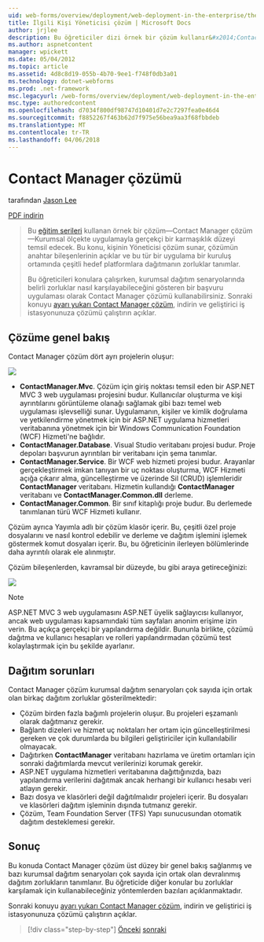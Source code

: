 ```yaml
---
uid: web-forms/overview/deployment/web-deployment-in-the-enterprise/the-contact-manager-solution
title: İlgili Kişi Yöneticisi çözüm | Microsoft Docs
author: jrjlee
description: Bu öğreticiler dizi örnek bir çözüm kullanır&#x2014;Contact Manager çözüm&#x2014;Kurumsal ölçekte uygulamayla gerçekçi leve temsil etmek için...
ms.author: aspnetcontent
manager: wpickett
ms.date: 05/04/2012
ms.topic: article
ms.assetid: 4d8c8d19-055b-4b70-9ee1-f748f0db3a01
ms.technology: dotnet-webforms
ms.prod: .net-framework
msc.legacyurl: /web-forms/overview/deployment/web-deployment-in-the-enterprise/the-contact-manager-solution
msc.type: authoredcontent
ms.openlocfilehash: d7034f800df98747d10401d7e2c7297fea0e46d4
ms.sourcegitcommit: f8852267f463b62d7f975e56bea9aa3f68fbbdeb
ms.translationtype: MT
ms.contentlocale: tr-TR
ms.lasthandoff: 04/06/2018
---
```

<a name="the-contact-manager-solution"></a>Contact Manager çözümü
====================
tarafından [Jason Lee](https://github.com/jrjlee)

[PDF indirin](https://msdnshared.blob.core.windows.net/media/MSDNBlogsFS/prod.evol.blogs.msdn.com/CommunityServer.Blogs.Components.WeblogFiles/00/00/00/63/56/8130.DeployingWebAppsInEnterpriseScenarios.pdf)

> Bu [eğitim serileri](web-deployment-in-the-enterprise.md) kullanan örnek bir çözüm&#x2014;Contact Manager çözüm&#x2014;Kurumsal ölçekte uygulamayla gerçekçi bir karmaşıklık düzeyi temsil edecek. Bu konu, kişinin Yöneticisi çözüm sunar, çözümün anahtar bileşenlerinin açıklar ve bu tür bir uygulama bir kuruluş ortamında çeşitli hedef platformlara dağıtmanın zorluklar tanımlar.
> 
> Bu öğreticileri konulara çalışırken, kurumsal dağıtım senaryolarında belirli zorluklar nasıl karşılayabileceğini gösteren bir başvuru uygulaması olarak Contact Manager çözümü kullanabilirsiniz. Sonraki konuyu [ayarı yukarı Contact Manager çözüm](setting-up-the-contact-manager-solution.md), indirin ve geliştirici iş istasyonunuza çözümü çalıştırın açıklar.


## <a name="solution-overview"></a>Çözüme genel bakış

Contact Manager çözüm dört ayrı projelerin oluşur:

![](the-contact-manager-solution/_static/image1.png)

- **ContactManager.Mvc**. Çözüm için giriş noktası temsil eden bir ASP.NET MVC 3 web uygulaması projesini budur. Kullanıcılar oluşturma ve kişi ayrıntılarını görüntüleme olanağı sağlamak gibi bazı temel web uygulaması işlevselliği sunar. Uygulamanın, kişiler ve kimlik doğrulama ve yetkilendirme yönetmek için bir ASP.NET uygulama hizmetleri veritabanına yönetmek için bir Windows Communication Foundation (WCF) Hizmeti'ne bağlıdır.
- **ContactManager.Database**. Visual Studio veritabanı projesi budur. Proje depoları başvurun ayrıntıları bir veritabanı için şema tanımlar.
- **ContactManager.Service**. Bir WCF web hizmeti projesi budur. Arayanlar gerçekleştirmek imkan tanıyan bir uç noktası oluşturma, WCF Hizmeti açığa çıkarır alma, güncelleştirme ve üzerinde Sil (CRUD) işlemleridir **ContactManager** veritabanı. Hizmetin kullandığı **ContactManager** veritabanı ve **ContactManager.Common.dll** derleme.
- **ContactManager.Common**. Bir sınıf kitaplığı proje budur. Bu derlemede tanımlanan türü WCF Hizmeti kullanır.

Çözüm ayrıca Yayımla adlı bir çözüm klasör içerir. Bu, çeşitli özel proje dosyalarını ve nasıl kontrol edebilir ve derleme ve dağıtım işlemini işlemek göstermek komut dosyaları içerir. Bu, bu öğreticinin ilerleyen bölümlerinde daha ayrıntılı olarak ele alınmıştır.

Çözüm bileşenlerden, kavramsal bir düzeyde, bu gibi araya getireceğinizi:

![](the-contact-manager-solution/_static/image2.png)

> [!NOTE]
> ASP.NET MVC 3 web uygulamasını ASP.NET üyelik sağlayıcısı kullanıyor, ancak web uygulaması kapsamındaki tüm sayfaları anonim erişime izin verin. Bu açıkça gerçekçi bir yapılandırma değildir. Bununla birlikte, çözümü dağıtma ve kullanıcı hesapları ve rolleri yapılandırmadan çözümü test kolaylaştırmak için bu şekilde ayarlanır.


## <a name="deployment-challenges"></a>Dağıtım sorunları

Contact Manager çözüm kurumsal dağıtım senaryoları çok sayıda için ortak olan birkaç dağıtım zorluklar gösterilmektedir:

- Çözüm birden fazla bağımlı projelerin oluşur. Bu projeleri eşzamanlı olarak dağıtmanız gerekir.
- Bağlantı dizeleri ve hizmet uç noktaları her ortam için güncelleştirilmesi gereken ve çok durumlarda bu bilgileri geliştiriciler için kullanılabilir olmayacak.
- Dağıtırken **ContactManager** veritabanı hazırlama ve üretim ortamları için sonraki dağıtımlarda mevcut verilerinizi korumak gerekir.
- ASP.NET uygulama hizmetleri veritabanına dağıttığınızda, bazı yapılandırma verilerini dağıtmak ancak herhangi bir kullanıcı hesabı veri atlayın gerekir.
- Bazı dosya ve klasörleri değil dağıtılmalıdır projeleri içerir. Bu dosyaları ve klasörleri dağıtım işleminin dışında tutmanız gerekir.
- Çözüm, Team Foundation Server (TFS) Yapı sunucusundan otomatik dağıtım desteklemesi gerekir.

## <a name="conclusion"></a>Sonuç

Bu konuda Contact Manager çözüm üst düzey bir genel bakış sağlanmış ve bazı kurumsal dağıtım senaryoları çok sayıda için ortak olan devralınmış dağıtım zorlukların tanımlanır. Bu öğreticide diğer konular bu zorluklar karşılamak için kullanabileceğiniz yöntemlerden bazıları açıklanmaktadır.

Sonraki konuyu [ayarı yukarı Contact Manager çözüm](setting-up-the-contact-manager-solution.md), indirin ve geliştirici iş istasyonunuza çözümü çalıştırın açıklar.

> [!div class="step-by-step"]
> [Önceki](web-deployment-in-the-enterprise.md)
> [sonraki](setting-up-the-contact-manager-solution.md)
